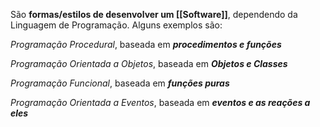 São **formas/estilos de desenvolver um [[Software]]**, dependendo da Linguagem de Programação. Alguns exemplos são:

*Programação Procedural*, baseada em ***procedimentos e funções***

*Programação Orientada a Objetos*, baseada em ***Objetos e Classes***

*Programação Funcional*, baseada em ***funções puras***

*Programação Orientada a Eventos*, baseada em ***eventos e as reações a eles***